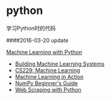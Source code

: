 python
======
学习Python时的代码





####2016-03-20 update 

[Machine Learning with Python](https://github.com/xxg1413/MachineLearning)  
- [Building Machine Learning Systems](https://github.com/xxg1413/MachineLearning/tree/master/Building%20Machine%20Learning%20Systems)
- [CS229: Machine Learning](https://github.com/xxg1413/MachineLearning/tree/master/CS229:%20Machine%20Learning)
- [Machine Learning in Action](https://github.com/xxg1413/MachineLearning/tree/master/Machine%20Learning%20in%20Action)
- [NumPy Beginner's Guide](https://github.com/xxg1413/MachineLearning/tree/master/NumPy%20Beginner's%20Guide)
- [Web Scraping with Python](https://github.com/xxg1413/MachineLearning/tree/master/Web%20Scraping%20with%20Python)



